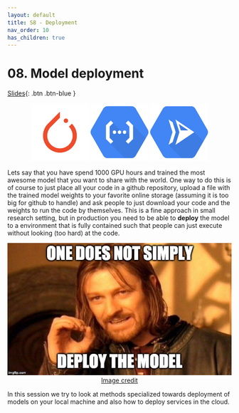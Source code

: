 ```yaml
---
layout: default
title: S8 - Deployment
nav_order: 10
has_children: true
---
```


# 08. Model deployment

[Slides](../slides/Deployment.pdf){: .btn .btn-blue }

<p align="center">
  <img src="../figures/icons/pytorch.png" width="130">
  <img src="../figures/icons/functions.png" width="130">
  <img src="../figures/icons/run.png" width="130">
</p>

Lets say that you have spend 1000 GPU hours and trained the most awesome model that you want to share with the
world. One way to do this is of course to just place all your code in a github repository, upload a file with
the trained model weights to your favorite online storage (assuming it is too big for github to handle) and
ask people to just download your code and the weights to run the code by themselves. This is a fine approach in small
research setting, but in production you need to be able to **deploy** the model to a environment that is fully
contained such that people can just execute without looking (too hard) at the code.

<p align="center">
  <img src="../figures/deployment.jpg" width="600">
  <br>
  <a href="https://soliditydeveloper.com/deployments"> Image credit </a>
</p>

In this session we try to look at methods specialized towards deployment of models on your local machine and
also how to deploy services in the cloud.
